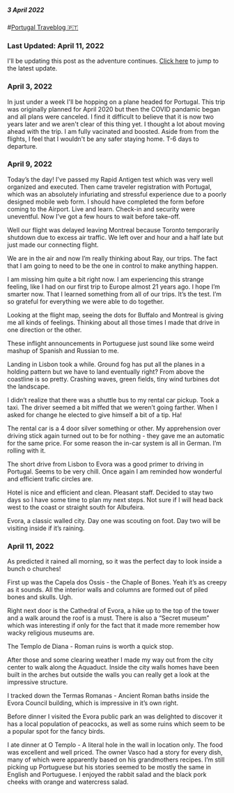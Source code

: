 ##### 3 April 2022
#[Portugal Traveblog 🇵🇹](?p=PortugalTravelLog)

### Last Updated: April 11, 2022

I'll be updating this post as the adventure continues. [Click here](#update) to jump to the latest update.

### April 3, 2022 
In just under a week I'll be hopping on a plane headed for Portugal.  This trip was originally planned for April 2020 but then the COVID pandamic began and all plans were canceled.  I find it difficult to believe that it is now two years later and we aren't clear of this thing yet.  I thought a lot about moving ahead with the trip.  I am fully vacinated and boosted. Aside from from the flights, I feel that I wouldn't be any safer staying home.  T-6 days to departure.

### April 9, 2022 
<a name=“update”></a>

Today’s the day!  I’ve passed my Rapid Antigen test which was very well organized and executed. Then came traveler registration with Portugal, which was an absolutely infuriating and stressful experience due to a poorly designed mobile web form.  I should have completed the form before coming to the Airport.  Live and learn.   Check-in and security were uneventful.  Now I’ve got a few hours to wait before take-off.

Well our flight was delayed leaving Montreal because Toronto temporarily shutdown due to excess air traffic. We left over and hour and a half late but just made our connecting flight.

We are in the air and now I’m really thinking about Ray, our trips. The fact that I am going to need to be the one in control to make anything happen. 

I am missing him quite a bit right now.   I am experiencing this strange feeling, like I had on our first trip to Europe almost 21 years ago. I hope I’m smarter now. That I learned something from all of our trips. It’s the test. I’m so grateful for everything we were able to do together. 

Looking at the flight map, seeing the dots for Buffalo and Montreal is giving me all kinds of feelings. Thinking about all those times I made that drive in one direction or the other. 

These inflight announcements in Portuguese just sound like some weird mashup of Spanish and Russian to me. 

Landing in Lisbon took a while. Ground fog has put all the planes in a holding pattern but we have to land eventually right?  From above the coastline is so pretty. Crashing waves, green fields, tiny wind turbines dot the landscape. 

I didn’t realize that there was a shuttle bus to my rental car pickup. Took a taxi. The driver seemed a bit miffed that we weren’t going farther. When I asked for change he elected to give himself a bit of a tip. Ha! 

The rental car is a 4 door silver something or other. My apprehension over driving stick again turned out to be for nothing - they gave me an automatic for the same price. For some reason the in-car system is all in German.  I’m rolling with it.

The short drive from Lisbon to Evora was a good primer to driving in Portugal. Seems to be very chill. Once again I am reminded how wonderful and efficient trafic circles are.

Hotel is nice and efficient and clean. Pleasant staff. Decided to stay two days so I have some time to plan my next steps. Not sure if I will head back west to the coast or straight south for Albufeira. 

Evora, a classic walled city. Day one was scouting on foot. Day two will be visiting inside if it’s raining. 

### April 11, 2022 
<a name=“update”></a>

As predicted it rained all morning, so it was the perfect day to look inside a bunch o churches!

First up was the Capela dos Ossis - the Chaple of Bones.  Yeah it’s as creepy as it sounds. All the interior walls and columns are formed out of piled bones and skulls. Ugh. 

Right next door is the Cathedral of Evora, a hike up to the top of the tower and a walk around the roof is a must.  There is also a “Secret museum” which was interesting if only for the fact that it made more remember how wacky religious museums are.

The Templo de Diana - Roman ruins is worth a quick stop.

After those and some clearing weather I made my way out from the city center to walk along the Aquaduct.  Inside the city walls homes have been built in the arches but outside the walls you can really get a look at the impressive structure.

I tracked down the Termas Romanas - Ancient Roman baths inside the Evora Council building, which is impressive in it’s own right.

Before dinner I visited the Evora public park an was delighted to discover it has a local population of peacocks, as well as some ruins which seem to be a popular spot for the fancy birds.

I ate dinner at O Templo - A literal hole in the wall in location only.  The food was excellent and well priced.  The owner Vasco had a story for every dish, many of which were apparently based on his grandmothers recipes.  I’m still picking up Portuguese but his stories seemed to be mostly the same in English and Portuguese.  I enjoyed the rabbit salad and the black pork cheeks with orange and watercress salad. 